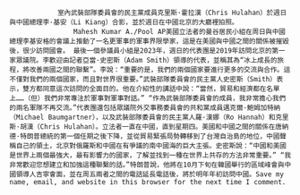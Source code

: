                 室內武裝部隊委員會的民主黨成員克里斯·霍拉漢（Chris Hulahan）於週日與中國總理李·基安（Li Kiang）合影，並於週日在中國北京的大廳裡拍照。
                    Mahesh Kumar A./Pool AP美國立法者的曼谷居民小組在周日與中國總理李基安格的會議上推動了一名更軍事的軍事界限學家，這是在美國與中國之間的關係被摧毀後，很少訪問國會。 最後一個參議員小組是2023年，週日的代表團是2019年訪問北京的第一家眾議院。李歡迎由記者亞當·史密斯（Adam Smith）領導的代表，並稱其為“冰上成長的旅程，將改善兩國之間的聯繫”。李說：“重要的是，我們的兩個國家要進行更多的交流與合作。這不僅對我們的兩個國家，而且對世界很重要。”武裝部隊委員會的民主黨人史密斯（Smith）表示，雙方都同意這次訪問的全面目的。他在介紹性的講話中說：“當然，貿易和經濟都在名單上……（但）我們非常專注於軍事對軍事對話。” “作為武裝部隊委員會的成員，我非常擔心我們的兩名軍隊不再交流。”代表團還包括眾議院外交事務委員會的共和黨成員邁克爾·鮑姆加特納（Michael Baumgartner），以及武裝部隊委員會的民主黨人羅·漢娜（Ro Hannah）和克里斯·胡漢（Chris Hulahan）。立法者一直在中國，直到星期四。美國和中國之間的關係在唐納德·特朗普總統的第一個任期之後下降，並從貿易緊張局勢轉移到了台灣自治島的地位，中國聲稱自己的領土，北京對俄羅斯和中國在有爭議的南中國海的巨大主張。史密斯說：“中國和美國是世界上兩個最強大，最有影響力的國家，了解並找到一種在世界上共存的方法非常重要。” “我非常歡迎您想建立和加強這種聯繫的話。”特朗普說，他將在10月下旬在韓國舉行的區域峰會與中國領導人吉寧會面，並在周五兩者之間的電話延長電話後，將於明年年初訪問中國。Save my name, email, and website in this browser for the next time I comment.